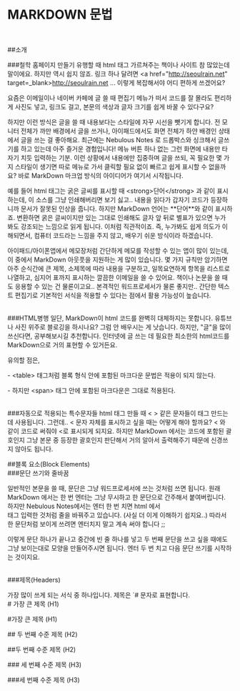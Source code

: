 # MARKDOWN 문법
<br/>

##소개
<br/>

###철학
홈페이지 만들기 유행할 때 html 태그 가르쳐주는 책이나 사이트 참 많았는데 말이에요. 하지만 역시 쉽지 않죠. 링크 하나 달려면 \<a href="http://seoulrain.net" target=_blank>http://seoulrain.net</a> ... 이렇게 복잡해서야 어디 편하게 쓰겠어요?

요즘은 이메일이나 네이버 카페에 글 쓸 때 편집기 메뉴가 떠서 코드를 잘 몰라도 편리하게 사진도 넣고, 링크도 걸고, 본문의 색상과 글자 크기를 쉽게 바꿀 수 있다구요?

하지만 이런 방식은 글을 쓸 때 내용보다는 스타일에 자꾸 시선을 뺏기게 합니다. 전 모니터 전체가 까만 배경에서 글을 쓰거나, 아이패드에서도 화면 전체가 하얀 배경인 상태에서 글을 쓰는 걸 좋아해요. 최근에는 Nebulous Notes 로 드롭박스와 싱크해서 글쓰기를 하고 있는데 아주 즐거운 경험입니다! 메뉴 버튼 하나 없는 그런 화면에 내용만 타자기 치듯 입력하는 기분. 이런 상황에서 내용에만 집중하며 글을 쓰되, 꼭 필요한 몇 가지 스타일이 생기면 따로 메뉴로 가서 클릭할 필요 없이 빠르고 쉽게 표시할 수 없을까요? 바로 MarkDown 마크업 방식의 아이디어가 여기서 시작됩니다.

예를 들어 html 태그는 굵은 글씨를 표시할 때 \<strong>단어\</strong> 과 같이 표시하는데, 이 소스를 그냥 인쇄해버리면 보기 싫고.. 내용을 읽다가 갑자기 코드가 등장하니까 문서가 잘못된 인상을 줍니다. 하지만 MarkDown 언어는 \*\*단어**와 같이 표시하죠. 변환하면 굵은 글씨이지만 있는 그대로 인쇄해도 글자 앞 뒤로 별표가 있으면 누가 봐도 강조되는 느낌으로 읽게 됩니다. 이처럼 직관적이죠. 즉, 누가봐도 쉽게 의도가 이해되면서, 컴퓨터 코드라는 느낌을 주지 않고, 배우기 쉬운 방식이라 하겠습니다.

아이패드/아이폰앱에서 메모장처럼 간단하게 메모를 작성할 수 있는 앱이 많이 있는데, 이 중에서 MarkDown 아웃풋을 지원하는 게 많이 있습니다. 몇 가지 규칙만 암기하면 아주 순식간에 큰 제목, 소제목에 따라 내용을 구분하고, 일목요연하게 항목을 리스트로 나열하고, 심지어 표까지 표시하는 깔끔한 이메일을 쓸 수 있어요. 책이나 논문을 쓸 때도 응용할 수 있는 건 물론이고요.. 본격적인 워드프로세서가 물론 좋지만.. 간단한 텍스트 편집기로 기본적인 서식을 적용할 수 있다는 점에서 활용 가능성이 높습니다.

<br />
###HTML병행
일단, MarkDown이 html 코드를 완벽히 대체하지는 못합니다. 유튜브나 사진 위주로 블로깅을 하시나요? 그럼 안 배우시는 게 낫습니다. 하지만, "글"을 많이 쓰신다면, 공부해보시길 추천합니다. 인터넷에 글 쓰는 데 필요한 최소한의 html코드를 MarkDown으로 거의 표현할 수 있거든요.

유의할 점은, 

\- \<table> 태그처럼 블록 형식 안에 포함된 마크다운 문법은 적용이 되지 않는다.

\- 하지만 \<span> 태그 안에 포함된 마크다운은 그대로 적용된다.

<br />
###자동으로 적용되는 특수문자들
html 태그 만들 때 < > 같은 문자들이 태그 만드는 데 사용됩니다. 그런데.. < 문자 자체를 표시하고 싶을 때는 어떻게 해야 할까요? &lt; 와 같이 코드로 써줘야 <로 표시되게 되지요. 하지만 MarkDown 에서는 코드에 포함된 괄호인지 그냥 본문 중 등장한 괄호인지 판단해서 거의 알아서 출력해주기 때문에 신경쓰지 않아도 됩니다.

<br/>




##블록 요소(Block Elements)
<br />
###문단 쓰기와 줄바꿈

일반적인 본문을 쓸 때, 문단은 그냥 워드프로세서에 쓰는 것처럼 쓰면 됩니다. 원래 MarkDown 에서는 한 번 엔터는 그냥 무시하고 한 문단으로 간주해서 붙여버립니다. 하지만 Nebulous Notes에서는 엔터 한 번 치면 html 에서 <br /> 태그 입력한 것처럼 줄을 바꿔주고 있습니다. (사실 더 이게 이해하기 쉽지요..) 따라서 한 문단처럼 보이게 쓰려면 엔터치지 말고 계속 써야 합니다 ;;

이렇게 문단 하나가 끝나고 중간에 빈 줄 하나를 넣고 두 번째 문단을 쓰고 싶을 때에도 그냥 보이는대로 모양을 만들어주시면 됩니다. 엔터 두 번 치고 다음 문단 쓰기를 시작하는 것이지요.

<br/>
###제목(Headers)

가장 많이 쓰게 되는 서식 중 하나입니다. 제목은 \`# 문자로 표현합니다.
<br/>
\# 가장 큰 제목 (H1) 

#가장 큰 제목 (H1)

\## 두 번째 수준 제목 (H2) 

##두 번째 수준 제목 (H2)

\### 세 번째 수준 제목 (H3)

###세 번째 수준 제목 (H3)
